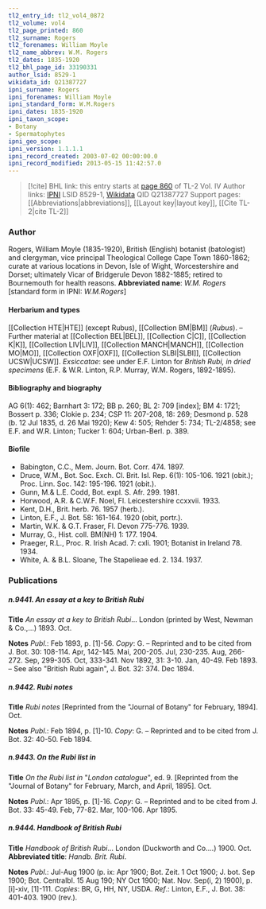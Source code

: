 ```yaml
---
tl2_entry_id: tl2_vol4_0872
tl2_volume: vol4
tl2_page_printed: 860
tl2_surname: Rogers
tl2_forenames: William Moyle
tl2_name_abbrev: W.M. Rogers
tl2_dates: 1835-1920
tl2_bhl_page_id: 33190331
author_lsid: 8529-1
wikidata_id: Q21387727
ipni_surname: Rogers
ipni_forenames: William Moyle
ipni_standard_form: W.M.Rogers
ipni_dates: 1835-1920
ipni_taxon_scope: 
- Botany
- Spermatophytes
ipni_geo_scope: 
ipni_version: 1.1.1.1
ipni_record_created: 2003-07-02 00:00:00.0
ipni_record_modified: 2013-05-15 11:42:57.0
---
```


> [!cite] BHL link: this entry starts at [page 860](https://www.biodiversitylibrary.org/page/33190331) of TL-2 Vol. IV
> Author links: [IPNI](https://www.ipni.org/a/8529-1) LSID 8529-1, [Wikidata](https://www.wikidata.org/wiki/Q21387727) QID Q21387727
> Support pages: [[Abbreviations|abbreviations]], [[Layout key|layout key]], [[Cite TL-2|cite TL-2]]

### Author

Rogers, William Moyle (1835-1920), British (English) botanist (batologist) and clergyman, vice principal Theological College Cape Town 1860-1862; curate at various locations in Devon, Isle of Wight, Worcestershire and Dorset; ultimately Vicar of Bridgerule Devon 1882-1885; retired to Bournemouth for health reasons. 
**Abbreviated name**: *W.M. Rogers* \[standard form in IPNI: *W.M.Rogers*\]

#### Herbarium and types

[[Collection HTE|HTE]] (except Rubus), [[Collection BM|BM]] (*Rubus*). – Further material at [[Collection BEL|BEL]], [[Collection C|C]], [[Collection K|K]], [[Collection LIV|LIV]], [[Collection MANCH|MANCH]], [[Collection MO|MO]], [[Collection OXF|OXF]], [[Collection SLBI|SLBI]], [[Collection UCSW|UCSW]].
*Exsiccatae*: see under E.F. Linton for *British Rubi, in dried specimens* (E.F. & W.R. Linton, R.P. Murray, W.M. Rogers, 1892-1895).

#### Bibliography and biography

AG 6(1): 462; Barnhart 3: 172; BB p. 260; BL 2: 709 \[index\]; BM 4: 1721; Bossert p. 336; Clokie p. 234; CSP 11: 207-208, 18: 269; Desmond p. 528 (b. 12 Jul 1835, d. 26 Mai 1920); Kew 4: 505; Rehder 5: 734; TL-2/4858; see E.F. and W.R. Linton; Tucker 1: 604; Urban-Berl. p. 389.

#### Biofile

- Babington, C.C., Mem. Journ. Bot. Corr. 474. 1897.
- Druce, W.M., Bot. Soc. Exch. Cl. Brit. Isl. Rep. 6(1): 105-106. 1921 (obit.); Proc. Linn. Soc. 142: 195-196. 1921 (obit.).
- Gunn, M.& L.E. Codd, Bot. expl. S. Afr. 299. 1981.
- Horwood, A.R. & C.W.F. Noel, Fl. Leicestershire ccxxvii. 1933.
- Kent, D.H., Brit. herb. 76. 1957 (herb.).
- Linton, E.F., J. Bot. 58: 161-164. 1920 (obit, portr.).
- Martin, W.K. & G.T. Fraser, Fl. Devon 775-776. 1939.
- Murray, G., Hist. coll. BM(NH) 1: 177. 1904.
- Praeger, R.L., Proc. R. Irish Acad. 7: cxli. 1901; Botanist in Ireland 78. 1934.
- White, A. & B.L. Sloane, The Stapelieae ed. 2. 134. 1937.

### Publications

##### n.9441. An essay at a key to British Rubi

**Title**
*An essay at a key to British Rubi*... London (printed by West, Newman & Co.,...) 1893. Oct.

**Notes**
*Publ*.: Feb 1893, p. \[1\]-56. *Copy*: G. – Reprinted and to be cited from J. Bot. 30: 108-114. Apr, 142-145. Mai, 200-205. Jul, 230-235. Aug, 266-272. Sep, 299-305. Oct, 333-341. Nov 1892, 31: 3-10. Jan, 40-49. Feb 1893. – See also "British Rubi again", J. Bot. 32: 374. Dec 1894.

##### n.9442. Rubi notes

**Title**
*Rubi notes* \[Reprinted from the "Journal of Botany" for February, 1894\]. Oct.

**Notes**
*Publ*.: Feb 1894, p. \[1\]-10. *Copy*: G. – Reprinted and to be cited from J. Bot. 32: 40-50. Feb 1894.

##### n.9443. On the Rubi list in

**Title**
*On the Rubi list in* "*London catalogue*", ed. 9. \[Reprinted from the "Journal of Botany" for February, March, and April, 1895\]. Oct.

**Notes**
*Publ*.: Apr 1895, p. \[1\]-16. *Copy*: G. – Reprinted and to be cited from J. Bot. 33: 45-49. Feb, 77-82. Mar, 100-106. Apr 1895.

##### n.9444. Handbook of British Rubi

**Title**
*Handbook of British Rubi*... London (Duckworth and Co....) 1900. Oct.
**Abbreviated title**: *Handb. Brit. Rubi*.

**Notes**
*Publ*.: Jul-Aug 1900 (p. ix: Apr 1900; Bot. Zeit. 1 Oct 1900; J. bot. Sep 1900; Bot. Centralbl. 15 Aug 190; NY Oct 1900; Nat. Nov. Sep(i, 2) 1900), p. \[i\]-xiv, \[1\]-111.
*Copies*: BR, G, HH, NY, USDA.
*Ref*.: Linton, E.F., J. Bot. 38: 401-403. 1900 (rev.).

